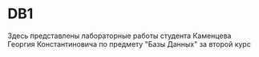 # DB1
Здесь представлены лабораторные работы студента Каменцева Георгия Константиновича по предмету "Базы Данных" за второй курс
